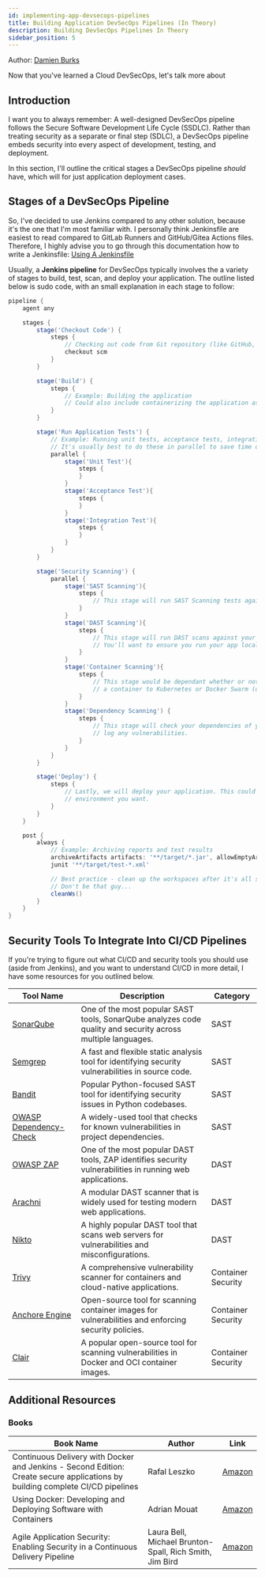 ```yaml
---
id: implementing-app-devsecops-pipelines
title: Building Application DevSecOps Pipelines (In Theory)
description: Building DevSecOps Pipelines In Theory
sidebar_position: 5
---
```


Author: [Damien Burks]

Now that you've learned a Cloud DevSecOps, let's talk more about

## Introduction

I want you to always remember: A well-designed DevSecOps pipeline follows the Secure Software Development Life Cycle (SSDLC). Rather than treating security as a separate or final step (SDLC), a DevSecOps pipeline embeds security into every aspect of development, testing, and deployment.

In this section, I'll outline the critical stages a DevSecOps pipeline _should_ have, which will for just application deployment cases.

## Stages of a DevSecOps Pipeline

So, I've decided to use Jenkins compared to any other solution, because it's the one that I'm most familiar with. I personally think Jenkinsfile are easiest to read compared to GitLab Runners and GitHub/Gitea Actions files. Therefore, I highly advise you to go through this documentation how to write a Jenkinsfile: [Using A Jenkinsfile](https://www.jenkins.io/doc/book/pipeline/jenkinsfile/)

Usually, a **Jenkins pipeline** for DevSecOps typically involves the a variety of stages to build, test, scan, and deploy your application. The outline listed below is sudo code, with an small explanation in each stage to follow:

```groovy
pipeline {
    agent any

    stages {
        stage('Checkout Code') {
            steps {
                // Checking out code from Git repository (like GitHub, Gitea, GitLab, etc.)
                checkout scm
            }
        }

        stage('Build') {
            steps {
                // Example: Building the application
                // Could also include containerizing the application as well
            }
        }

        stage('Run Application Tests') {
            // Example: Running unit tests, acceptance tests, integration tests
            // It's usually best to do these in parallel to save time on builds :)
            parallel {
                stage('Unit Test'){
                    steps {
                    }
                }
                stage('Acceptance Test'){
                    steps {
                    }
                }
                stage('Integration Test'){
                    steps {
                    }
                }
            }
        }

        stage('Security Scanning') {
            parallel {
                stage('SAST Scanning'){
                    steps {
                        // This stage will run SAST Scanning tests against your code base.
                    }
                }
                stage('DAST Scanning'){
                    steps {
                        // This stage will run DAST scans against your running application.
                        // You'll want to ensure you run your app locally and run the solution against it.
                    }
                }
                stage('Container Scanning'){
                    steps {
                        // This stage would be dependant whether or not you're deploying
                        // a container to Kubernetes or Docker Swarm (or just plain old Docker).
                    }
                }
                stage('Dependency Scanning') {
                    steps {
                        // This stage will check your dependencies of you applicatino and
                        // log any vulnerabilities.
                    }
                }
            }
        }

        stage('Deploy') {
            steps {
                // Lastly, we will deploy your application. This could to any
                // environment you want.
            }
        }
    }

    post {
        always {
            // Example: Archiving reports and test results
            archiveArtifacts artifacts: '**/target/*.jar', allowEmptyArchive: true
            junit '**/target/test-*.xml'

            // Best practice - clean up the workspaces after it's all said an done.
            // Don't be that guy...
            cleanWs()
        }
    }
}
```

## Security Tools To Integrate Into CI/CD Pipelines

If you're trying to figure out what CI/CD and security tools you should use (aside from Jenkins), and you want to understand CI/CD in more detail, I have some resources for you outlined below.

| **Tool Name**                                                             | **Description**                                                                                             | **Category**       |
| ------------------------------------------------------------------------- | ----------------------------------------------------------------------------------------------------------- | ------------------ |
| [SonarQube](https://www.sonarqube.org/)                                   | One of the most popular SAST tools, SonarQube analyzes code quality and security across multiple languages. | SAST               |
| [Semgrep](https://semgrep.dev/)                                           | A fast and flexible static analysis tool for identifying security vulnerabilities in source code.           | SAST               |
| [Bandit](https://bandit.readthedocs.io/en/latest/)                        | Popular Python-focused SAST tool for identifying security issues in Python codebases.                       | SAST               |
| [OWASP Dependency-Check](https://owasp.org/www-project-dependency-check/) | A widely-used tool that checks for known vulnerabilities in project dependencies.                           | SAST               |
| [OWASP ZAP](https://owasp.org/www-project-zap/)                           | One of the most popular DAST tools, ZAP identifies security vulnerabilities in running web applications.    | DAST               |
| [Arachni](https://www.arachni-scanner.com/)                               | A modular DAST scanner that is widely used for testing modern web applications.                             | DAST               |
| [Nikto](https://github.com/sullo/nikto)                                   | A highly popular DAST tool that scans web servers for vulnerabilities and misconfigurations.                | DAST               |
| [Trivy](https://github.com/aquasecurity/trivy)                            | A comprehensive vulnerability scanner for containers and cloud-native applications.                         | Container Security |
| [Anchore Engine](https://github.com/anchore/anchore-engine)               | Open-source tool for scanning container images for vulnerabilities and enforcing security policies.         | Container Security |
| [Clair](https://github.com/quay/clair)                                    | A popular open-source tool for scanning vulnerabilities in Docker and OCI container images.                 | Container Security |

## Additional Resources

### Books

| **Book Name**                                                                                                                 | **Author**                                              | **Link**                          |
| ----------------------------------------------------------------------------------------------------------------------------- | ------------------------------------------------------- | --------------------------------- |
| Continuous Delivery with Docker and Jenkins - Second Edition: Create secure applications by building complete CI/CD pipelines | Rafal Leszko                                            | [Amazon](https://amzn.to/3Oaw7M0) |
| Using Docker: Developing and Deploying Software with Containers                                                               | Adrian Mouat                                            | [Amazon](https://amzn.to/3UVl2SS) |
| Agile Application Security: Enabling Security in a Continuous Delivery Pipeline                                               | Laura Bell, Michael Brunton-Spall, Rich Smith, Jim Bird | [Amazon](https://amzn.to/3AKNwrx) |

<!-- Links -->

[Damien Burks]: https://www.linkedin.com/in/damienjburks/

